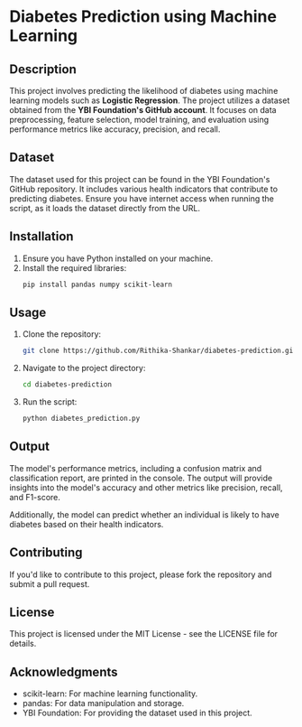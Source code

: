 # Diabetes Prediction using Machine Learning

## Description
This project involves predicting the likelihood of diabetes using machine learning models such as **Logistic Regression**. The project utilizes a dataset obtained from the **YBI Foundation's GitHub account**. It focuses on data preprocessing, feature selection, model training, and evaluation using performance metrics like accuracy, precision, and recall.

## Dataset
The dataset used for this project can be found in the YBI Foundation's GitHub repository. It includes various health indicators that contribute to predicting diabetes. Ensure you have internet access when running the script, as it loads the dataset directly from the URL.

## Installation
1. Ensure you have Python installed on your machine.
2. Install the required libraries:
   ```bash
   pip install pandas numpy scikit-learn

## Usage
1. Clone the repository:
   ```bash
   git clone https://github.com/Rithika-Shankar/diabetes-prediction.git
2. Navigate to the project directory:
   ```bash
   cd diabetes-prediction
3. Run the script:
   ```bash
   python diabetes_prediction.py
   
## Output
The model's performance metrics, including a confusion matrix and classification report, are printed in the console. The output will provide insights into the model's accuracy and other metrics like precision, recall, and F1-score.

Additionally, the model can predict whether an individual is likely to have diabetes based on their health indicators.

## Contributing
If you'd like to contribute to this project, please fork the repository and submit a pull request.

## License
This project is licensed under the MIT License - see the LICENSE file for details.

## Acknowledgments
- scikit-learn: For machine learning functionality.
- pandas: For data manipulation and storage.
- YBI Foundation: For providing the dataset used in this project.
